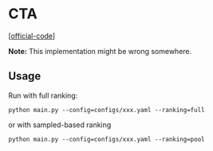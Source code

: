 

# CTA

[[official-code](https://github.com/Charleo85/seqrec)]

**Note:** This implementation might be wrong somewhere.

## Usage

Run with full ranking:

    python main.py --config=configs/xxx.yaml --ranking=full

or with sampled-based ranking

    python main.py --config=configs/xxx.yaml --ranking=pool